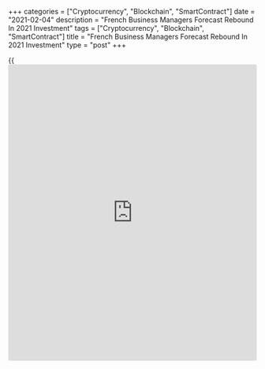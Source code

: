 +++
categories = ["Cryptocurrency", "Blockchain", "SmartContract"]
date = "2021-02-04"
description = "French Business Managers Forecast Rebound In 2021 Investment"
tags = ["Cryptocurrency", "Blockchain", "SmartContract"]
title = "French Business Managers Forecast Rebound In 2021 Investment"
type = "post"
+++

{{<iframe id="large-banner" src="https://www.bounty.group/#slide=20.0" width="100%" height="600" scrolling="no" style="border: 0px solid rgb(216, 221, 230); border-radius: 3px;">}}

French [business][1] managers forecast a strong rebound in investment
expenditure this year, according to a survey, released by the
statistical office Insee on Thursday.

Managers forecast investment expenditure to rise 10 percent this year,
reversing an estimated decline of 13 percent in 2020. Managers upgraded
their forecast for 2021 by 6 points and that for 2020 by 1 point.

The recovery in investment should be very sharp in the electrical,
electronic and machine equipment sector, while that in the transport
equipment sector was seen rising moderately by 3 percent.

Many more business managers anticipated a rise rather than a fall in
their investment for the first half of 2021. The balance of opinion
related to the expected investment in the ongoing half year recovered to
14, the highest level since 2011, from 3 in July.

For comments and feedback [contact](https://www.playgroundfx.com/contact/): editorial@rtt[news](https://www.letsplayfx.com/blog/forex-news-website/).com

[Economic News][2]

 **What parts of the world are seeing the best (and worst) economic
performances lately? Click[here][3] to check out our [Econ Scorecard][3]
and find out! See up-to-the-moment [ranking](https://www.playgroundfx.com/blog/crypto-exchange-ranking/)s for the best and worst
performers in [GDP][4], [unemployment rate][5], [inflation][6] and much
more.**

   1. www.rtt[news](https://www.letsplayfx.com/blog/forex-news-website/).com/Content/Business.aspx
   2. www.rtt[news](https://www.letsplayfx.com/blog/forex-news-website/).com/Content/EconomicNews.aspx
   3. www.rtt[news](https://www.letsplayfx.com/blog/forex-news-website/).com/economic-scorecard/world-rank/PPI/highest-performance.aspx
   4. www.rtt[news](https://www.letsplayfx.com/blog/forex-news-website/).com/economic-scorecard/world-rank/GDP/highest-performance.aspx
   5. www.rtt[news](https://www.letsplayfx.com/blog/forex-news-website/).com/economic-scorecard/world-rank/unemployment-rate/lowest-performance.aspx
   6. www.rtt[news](https://www.letsplayfx.com/blog/forex-news-website/).com/economic-scorecard/world-rank/CPI/highest-performance.aspx